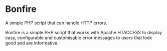 # Bonfire
A simple PHP script that can handle HTTP errors.

Bonfire is a simple PHP script that works with Apache HTACCESS to display easy, configurable and customisable error messages to users that look good and are informative.
